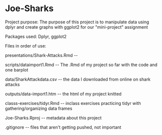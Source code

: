# Joe-Sharks

Project purpose: The purpose of this project is to manipulate data using dplyr and create graphs with ggplot2 for our "mini-project" assignment

Packages used: Dplyr, ggplot2 

Files in order of use:

presentations/Shark-Attacks.Rmd -- 

scripts/dataimport1.Rmd -- The .Rmd of my project so far with the code and one barplot

data/SharkAttackdata.csv -- the data I downloaded from online on shark attacks 

outputs/data-import1.htm -- the html of my project knitted

classs-exercises/tidyr.Rmd -- inclass exercises practicing tidyr with gathering/organizing data frames

Joe-Sharks.Rproj -- metadata about this project

.gitignore -- files that aren't getting pushed, not important
